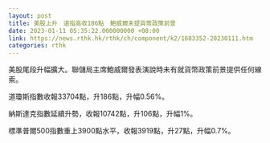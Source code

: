 ```yaml
---
layout: post
title: 美股上升　道指高收186點　鮑威爾未提貨幣政策前景
date: 2023-01-11 05:35:22.000000000 +08:00
link: https://news.rthk.hk/rthk/ch/component/k2/1683352-20230111.htm
categories: rthk
---
```


美股尾段升幅擴大。聯儲局主席鮑威爾發表演說時未有就貨幣政策前景提供任何線索。
 
道瓊斯指數收報33704點，升186點，升幅0.56%。

納斯達克指數延續升勢，收報10742點，升106點，升幅1%。

標準普爾500指數重上3900點水平，收報3919點，升27點，升幅0.7%。
